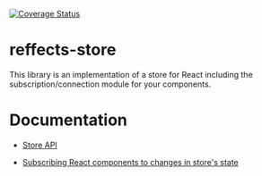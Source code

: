 [![Coverage Status](https://coveralls.io/repos/github/trovit/reffects-store/badge.svg?branch=master)](https://coveralls.io/github/trovit/reffects-store?branch=master)

# reffects-store

This library is an implementation of a store for React including the subscription/connection module for your components.

# Documentation

* [Store API](https://github.com/trovit/reffects-store/blob/master/docs/store_api.md)

* [Subscribing React components to changes in store's state](https://github.com/trovit/reffects-store/blob/master/docs/subscriptions_api.md)

